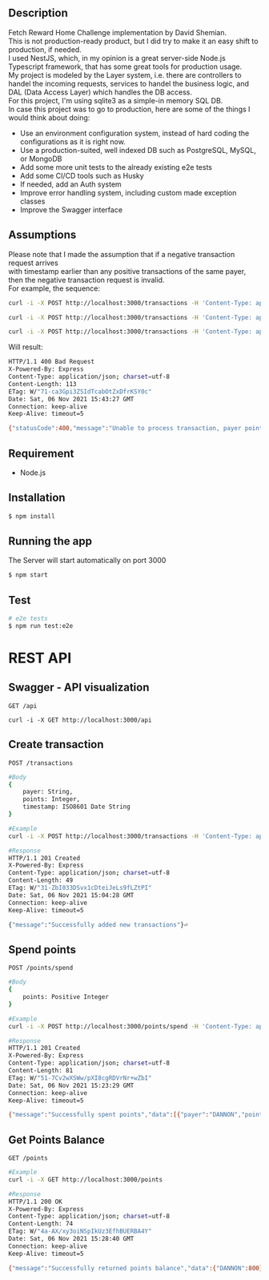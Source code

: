 ## Description

Fetch Reward Home Challenge implementation by David Shemian. </br>
This is not production-ready product, but I did try to make it an easy shift to production, if needed.</br>
I used NestJS, which, in my opinion is a great server-side Node.js Typescript framework, that has some great tools for production usage.</br>
My project is modeled by the Layer system, i.e. there are controllers to handel the incoming requests, services to handel the business logic, and DAL (Data Access Layer) which handles the DB access.</br>
For this project, I'm using sqlite3 as a simple-in memory SQL DB. </br>
In case this project was to go to production, here are some of the things I would think about doing:

-   Use an environment configuration system, instead of hard coding the configurations as it is right now.
-   Use a production-suited, well indexed DB such as PostgreSQL, MySQL, or MongoDB
-   Add some more unit tests to the already existing e2e tests
-   Add some CI/CD tools such as Husky
-   If needed, add an Auth system
-   Improve error handling system, including custom made exception classes
-   Improve the Swagger interface

## Assumptions

Please note that I made the assumption that if a negative transaction request arrives </br>
with timestamp earlier than any positive transactions of the same payer, then the negative transaction request is invalid. </br>
For example, the sequence:

```bash
curl -i -X POST http://localhost:3000/transactions -H 'Content-Type: application/json'  -d '{"payer":"DANNON", "points":1000, "timestamp":"2020-11-02T14:00:00Z"}'
```

```bash
curl -i -X POST http://localhost:3000/transactions -H 'Content-Type: application/json'  -d '{ "payer": "UNILEVER", "points": 200, "timestamp": "2020-10-31T11:00:00Z" }'
```

```bash
curl -i -X POST http://localhost:3000/transactions -H 'Content-Type: application/json'  -d '{ "payer": "DANNON", "points": -200, "timestamp": "2020-10-31T15:00:00Z" }'
```

Will result:

```bash
HTTP/1.1 400 Bad Request
X-Powered-By: Express
Content-Type: application/json; charset=utf-8
Content-Length: 113
ETag: W/"71-ca3Gpi3ZSIdTcabOtZxDfrKSY0c"
Date: Sat, 06 Nov 2021 15:43:27 GMT
Connection: keep-alive
Keep-Alive: timeout=5

{"statusCode":400,"message":"Unable to process transaction, payer points will be negative","error":"Bad Request"}⏎
```

## Requirement

-   Node.js

## Installation

```bash
$ npm install
```

## Running the app

The Server will start automatically on port 3000

```bash
$ npm start
```

## Test

```bash
# e2e tests
$ npm run test:e2e
```

# REST API

## Swagger - API visualization

```
GET /api
```

```
curl -i -X GET http://localhost:3000/api
```

## Create transaction

```
POST /transactions
```

```bash
#Body
{
    payer: String,
    points: Integer,
    timestamp: ISO8601 Date String
}
```

```bash
#Example
curl -i -X POST http://localhost:3000/transactions -H 'Content-Type: application/json'  -d '{"payer":"DANNON", "points":1000, "timestamp":"2020-11-02T14:00:00Z"}'
```

```bash
#Response
HTTP/1.1 201 Created
X-Powered-By: Express
Content-Type: application/json; charset=utf-8
Content-Length: 49
ETag: W/"31-ZbI033DSvx1cDteiJeLs9fLZtPI"
Date: Sat, 06 Nov 2021 15:04:28 GMT
Connection: keep-alive
Keep-Alive: timeout=5

{"message":"Successfully added new transactions"}⏎
```

## Spend points

```
POST /points/spend
```

```bash
#Body
{
    points: Positive Integer
}
```

```bash
#Example
curl -i -X POST http://localhost:3000/points/spend -H 'Content-Type: application/json'  -d '{"points":200}'
```

```bash
#Response
HTTP/1.1 201 Created
X-Powered-By: Express
Content-Type: application/json; charset=utf-8
Content-Length: 81
ETag: W/"51-7Cv2wXSWw/pXI8cgRDVrNr+wZbI"
Date: Sat, 06 Nov 2021 15:23:29 GMT
Connection: keep-alive
Keep-Alive: timeout=5

{"message":"Successfully spent points","data":[{"payer":"DANNON","points":-200}]}⏎
```

## Get Points Balance

```
GET /points
```

```bash
#Example
curl -i -X GET http://localhost:3000/points
```

```bash
#Response
HTTP/1.1 200 OK
X-Powered-By: Express
Content-Type: application/json; charset=utf-8
Content-Length: 74
ETag: W/"4a-AX/xy3oiNSpIkUz3EfhBUERBA4Y"
Date: Sat, 06 Nov 2021 15:28:40 GMT
Connection: keep-alive
Keep-Alive: timeout=5

{"message":"Successfully returned points balance","data":{"DANNON":800}}⏎
```

